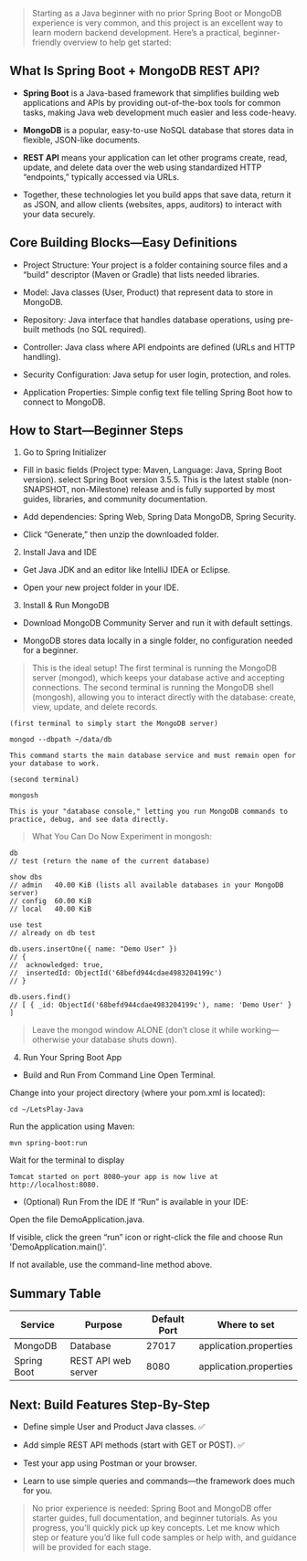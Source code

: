 > Starting as a Java beginner with no prior Spring Boot or MongoDB experience is very common, and this project is an excellent way to learn modern backend development. Here’s a practical, beginner-friendly overview to help get started:

## What Is Spring Boot + MongoDB REST API?
- **Spring Boot** is a Java-based framework that simplifies building web applications and APIs by providing out-of-the-box tools for common tasks, making Java web development much easier and less code-heavy.

- **MongoDB** is a popular, easy-to-use NoSQL database that stores data in flexible, JSON-like documents.

- **REST API** means your application can let other programs create, read, update, and delete data over the web using standardized HTTP “endpoints,” typically accessed via URLs.

- Together, these technologies let you build apps that save data, return it as JSON, and allow clients (websites, apps, auditors) to interact with your data securely.

## Core Building Blocks—Easy Definitions
- Project Structure: Your project is a folder containing source files and a “build” descriptor (Maven or Gradle) that lists needed libraries.

- Model: Java classes (User, Product) that represent data to store in MongoDB.

- Repository: Java interface that handles database operations, using pre-built methods (no SQL required).

- Controller: Java class where API endpoints are defined (URLs and HTTP handling).

- Security Configuration: Java setup for user login, protection, and roles.

- Application Properties: Simple config text file telling Spring Boot how to connect to MongoDB.

## How to Start—Beginner Steps
1. Go to Spring Initializer
- Fill in basic fields (Project type: Maven, Language: Java, Spring Boot version). select Spring Boot version 3.5.5. This is the latest stable (non-SNAPSHOT, non-Milestone) release and is fully supported by most guides, libraries, and community documentation.

- Add dependencies: Spring Web, Spring Data MongoDB, Spring Security.

- Click “Generate,” then unzip the downloaded folder.

2. Install Java and IDE

- Get Java JDK and an editor like IntelliJ IDEA or Eclipse.

- Open your new project folder in your IDE.

3. Install & Run MongoDB

- Download MongoDB Community Server and run it with default settings.

- MongoDB stores data locally in a single folder, no configuration needed for a beginner.
> This is the ideal setup! The first terminal is running the MongoDB server (mongod), which keeps your database active and accepting connections. The second terminal is running the MongoDB shell (mongosh), allowing you to interact directly with the database: create, view, update, and delete records.
````
(first terminal to simply start the MongoDB server)

mongod --dbpath ~/data/db 

This command starts the main database service and must remain open for your database to work.
````

````
(second terminal) 

mongosh 

This is your "database console," letting you run MongoDB commands to practice, debug, and see data directly.
````

> What You Can Do Now
Experiment in mongosh:
````
db
// test (return the name of the current database)

show dbs
// admin   40.00 KiB (lists all available databases in your MongoDB server)
// config  60.00 KiB
// local   40.00 KiB

use test
// already on db test

db.users.insertOne({ name: "Demo User" })
// {
//  acknowledged: true,
//  insertedId: ObjectId('68befd944cdae4983204199c')
// }

db.users.find()
// [ { _id: ObjectId('68befd944cdae4983204199c'), name: 'Demo User' } ]
````
> Leave the mongod window ALONE (don’t close it while working—otherwise your database shuts down).

4. Run Your Spring Boot App

- Build and Run From Command Line
      Open Terminal.

Change into your project directory (where your pom.xml is located):

````
cd ~/LetsPlay-Java
````
Run the application using Maven:
````
mvn spring-boot:run
````
Wait for the terminal to display 
````
Tomcat started on port 8080—your app is now live at http://localhost:8080.
````
- (Optional) Run From the IDE
If “Run” is available in your IDE:

Open the file DemoApplication.java.

If visible, click the green “run” icon or right-click the file and choose Run 'DemoApplication.main()'.

If not available, use the command-line method above.

## Summary Table
| Service	     | Purpose	  | Default Port | Where to set |
|--------------|-----------|-------| -------------|
| MongoDB      | Database	 | 27017	| application.properties|
| Spring Boot  | 	REST API web server | 	8080 |	application.properties |



## Next: Build Features Step-By-Step
- Define simple User and Product Java classes. ✅

- Add simple REST API methods (start with GET or POST). ✅

- Test your app using Postman or your browser.

- Learn to use simple queries and commands—the framework does much for you.

> No prior experience is needed: Spring Boot and MongoDB offer starter guides, full documentation, and beginner tutorials. As you progress, you’ll quickly pick up key concepts. Let me know which step or feature you’d like full code samples or help with, and guidance will be provided for each stage.